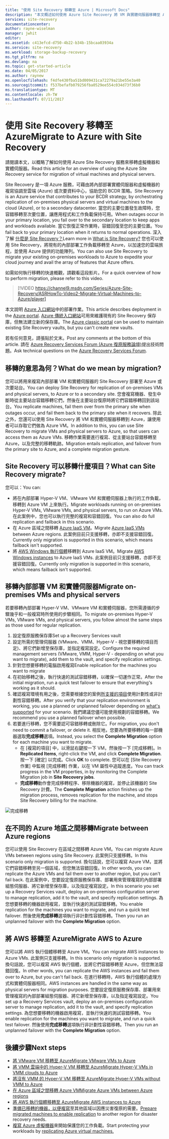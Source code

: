 ```yaml
---
title: "使用 Site Recovery 移轉至 Azure | Microsoft Docs"
description: "本文概述如何使用 Azure Site Recovery 將 VM 與實體伺服器移轉至 Azure"
services: site-recovery
documentationcenter: 
author: rayne-wiselman
manager: jwhit
editor: 
ms.assetid: c413efcd-d750-4b22-b34b-15bcaa03934a
ms.service: site-recovery
ms.workload: storage-backup-recovery
ms.tgt_pltfrm: na
ms.devlang: na
ms.topic: get-started-article
ms.date: 04/05/2017
ms.author: raynew
ms.openlocfilehash: f4dfe430fba51bd009431ca72279a21be55e3a40
ms.sourcegitcommit: f537befafb079256fba0529ee554c034d73f36b0
ms.translationtype: MT
ms.contentlocale: zh-TW
ms.lasthandoff: 07/11/2017
---
```

# <a name="migrate-to-azure-with-site-recovery"></a><span data-ttu-id="ad48e-103">使用 Site Recovery 移轉至 Azure</span><span class="sxs-lookup"><span data-stu-id="ad48e-103">Migrate to Azure with Site Recovery</span></span>

<span data-ttu-id="ad48e-104">請閱讀本文，以概略了解如何使用 Azure Site Recovery 服務來移轉虛擬機器和實體伺服器。</span><span class="sxs-lookup"><span data-stu-id="ad48e-104">Read this article for an overview of using the Azure Site Recovery service for migration of virtual machines and physical servers.</span></span>

<span data-ttu-id="ad48e-105">Site Recovery 是一項 Azure 服務，可藉由將內部部署實體伺服器和虛擬機器的複寫協調至雲端 (Azure) 或次要資料中心，協助您的 BCDR 策略。</span><span class="sxs-lookup"><span data-stu-id="ad48e-105">Site Recovery is an Azure service that contributes to your BCDR strategy, by orchestrating replication of on-premises physical servers and virtual machines to the cloud (Azure), or to a secondary datacenter.</span></span> <span data-ttu-id="ad48e-106">當您的主要位置發生故障時，您容錯移轉至次要位置，讓應用程式和工作負載保持可用。</span><span class="sxs-lookup"><span data-stu-id="ad48e-106">When outages occur in your primary location, you fail over to the secondary location to keep apps and workloads available.</span></span> <span data-ttu-id="ad48e-107">當它恢復正常作業時，容錯回復至您的主要位置。</span><span class="sxs-lookup"><span data-stu-id="ad48e-107">You fail back to your primary location when it returns to normal operations.</span></span> <span data-ttu-id="ad48e-108">深入了解 [什麼是 Site Recovery？](site-recovery-overview.md)</span><span class="sxs-lookup"><span data-stu-id="ad48e-108">Learn more in [What is Site Recovery?](site-recovery-overview.md)</span></span> <span data-ttu-id="ad48e-109">您也可以使用 Site Recovery，將現有的內部部署工作負載移轉至 Azure，以加速您的雲端旅程，並使用 Azure 提供的功能陣列。</span><span class="sxs-lookup"><span data-stu-id="ad48e-109">You can also use Site Recovery to migrate your existing on-premises workloads to Azure to expedite your cloud journey and avail the array of features that Azure offers.</span></span>

<span data-ttu-id="ad48e-110">如需如何執行移轉的快速概觀，請觀看這段影片。</span><span class="sxs-lookup"><span data-stu-id="ad48e-110">For a quick overview of how to perform migration, please refer to this video.</span></span>
>[!VIDEO https://channel9.msdn.com/Series/Azure-Site-Recovery/ASRHowTo-Video2-Migrate-Virtual-Machines-to-Azure/player]

<span data-ttu-id="ad48e-111">本文說明 [Azure 入口網站](https://portal.azure.com)中的部署作業。</span><span class="sxs-lookup"><span data-stu-id="ad48e-111">This article describes deployment in the [Azure portal](https://portal.azure.com).</span></span> <span data-ttu-id="ad48e-112">[Azure 傳統入口網站](https://manage.windowsazure.com/)可用來維護現有的 Site Recovery 保存庫，但無法建立新的保存庫。</span><span class="sxs-lookup"><span data-stu-id="ad48e-112">The [Azure classic portal](https://manage.windowsazure.com/) can be used to maintain existing Site Recovery vaults, but you can't create new vaults.</span></span>

<span data-ttu-id="ad48e-113">若有任何意見，請張貼於文末。</span><span class="sxs-lookup"><span data-stu-id="ad48e-113">Post any comments at the bottom of this article.</span></span> <span data-ttu-id="ad48e-114">請在 [Azure Recovery Services Forum (Azure 復原服務論壇)](https://social.msdn.microsoft.com/forums/azure/home?forum=hypervrecovmgr)提出技術問題。</span><span class="sxs-lookup"><span data-stu-id="ad48e-114">Ask technical questions on the [Azure Recovery Services Forum](https://social.msdn.microsoft.com/forums/azure/home?forum=hypervrecovmgr).</span></span>


## <a name="what-do-we-mean-by-migration"></a><span data-ttu-id="ad48e-115">移轉的意思為何？</span><span class="sxs-lookup"><span data-stu-id="ad48e-115">What do we mean by migration?</span></span>

<span data-ttu-id="ad48e-116">您可以將用來複寫內部部署 VM 和實體伺服器的 Site Recovery 部署至 Azure 或次要站台。</span><span class="sxs-lookup"><span data-stu-id="ad48e-116">You can deploy Site Recovery for replication of on-premises VMs and physical servers, to Azure or to a secondary site.</span></span> <span data-ttu-id="ad48e-117">您會複寫機器、發生中斷時從主要站台容錯移轉它們，然後在主要站台復原時將它們容錯移轉回到該站台。</span><span class="sxs-lookup"><span data-stu-id="ad48e-117">You replicate machines, fail them over from the primary site when outages occur, and fail them back to the primary site when it recovers.</span></span> <span data-ttu-id="ad48e-118">除此之外，您還可以使用 Site Recovery 將 VM 和實體伺服器移轉到 Azure，讓使用者可以存取它們做為 Azure VM。</span><span class="sxs-lookup"><span data-stu-id="ad48e-118">In addition to this, you can use Site Recovery to migrate VMs and physical servers to Azure, so that users can access them as Azure VMs.</span></span> <span data-ttu-id="ad48e-119">移轉作業需要進行複寫、從主要站台容錯移轉至 Azure，以及完整的移轉軌跡。</span><span class="sxs-lookup"><span data-stu-id="ad48e-119">Migration entails replication, and failover from the primary site to Azure, and a complete migration gesture.</span></span>

## <a name="what-can-site-recovery-migrate"></a><span data-ttu-id="ad48e-120">Site Recovery 可以移轉什麼項目？</span><span class="sxs-lookup"><span data-stu-id="ad48e-120">What can Site Recovery migrate?</span></span>

<span data-ttu-id="ad48e-121">您可以：</span><span class="sxs-lookup"><span data-stu-id="ad48e-121">You can:</span></span>

- <span data-ttu-id="ad48e-122">將在內部部署 Hyper-V VM、VMware VM 和實體伺服器上執行的工作負載，移轉到 Azure VM 上來執行。</span><span class="sxs-lookup"><span data-stu-id="ad48e-122">Migrate workloads running on on-premises Hyper-V VMs, VMware VMs, and physical servers, to run on Azure VMs.</span></span> <span data-ttu-id="ad48e-123">在此案例中，您也可以執行完整的複寫和容錯回復。</span><span class="sxs-lookup"><span data-stu-id="ad48e-123">You can also do full replication and failback in this scenario.</span></span>
- <span data-ttu-id="ad48e-124">在 Azure 區域之間移轉 [Azure IaaS VM](site-recovery-migrate-azure-to-azure.md)。</span><span class="sxs-lookup"><span data-stu-id="ad48e-124">Migrate [Azure IaaS VMs](site-recovery-migrate-azure-to-azure.md) between Azure regions.</span></span> <span data-ttu-id="ad48e-125">此案例目前只支援移轉，亦即不支援容錯回復。</span><span class="sxs-lookup"><span data-stu-id="ad48e-125">Currently only migration is supported in this scenario, which means failback isn't supported.</span></span>
- <span data-ttu-id="ad48e-126">將 [AWS Windows 執行個體](site-recovery-migrate-aws-to-azure.md)移轉到 Azure IaaS VM。</span><span class="sxs-lookup"><span data-stu-id="ad48e-126">Migrate [AWS Windows instances](site-recovery-migrate-aws-to-azure.md) to Azure IaaS VMs.</span></span> <span data-ttu-id="ad48e-127">此案例目前只支援移轉，亦即不支援容錯回復。</span><span class="sxs-lookup"><span data-stu-id="ad48e-127">Currently only migration is supported in this scenario, which means failback isn't supported.</span></span>

## <a name="migrate-on-premises-vms-and-physical-servers"></a><span data-ttu-id="ad48e-128">移轉內部部署 VM 和實體伺服器</span><span class="sxs-lookup"><span data-stu-id="ad48e-128">Migrate on-premises VMs and physical servers</span></span>

<span data-ttu-id="ad48e-129">若要移轉內部部署 Hyper-V VM、VMware VM 和實體伺服器，您所需遵循的步驟幾乎和一般複寫時所使用的步驟相同。</span><span class="sxs-lookup"><span data-stu-id="ad48e-129">To migrate on-premises Hyper-V VMs, VMware VMs, and physical servers, you follow almost the same steps as those used for regular replication.</span></span>

1. <span data-ttu-id="ad48e-130">設定復原服務保存庫</span><span class="sxs-lookup"><span data-stu-id="ad48e-130">Set up a Recovery Services vault</span></span>
2. <span data-ttu-id="ad48e-131">設定所需的管理伺服器 (VMware、VMM、Hyper-V - 視您要移轉的項目而定)、將它們新增至保存庫，並指定複寫設定。</span><span class="sxs-lookup"><span data-stu-id="ad48e-131">Configure the required management servers (VMware, VMM, Hyper-V - depending on what you want to migrate), add them to the vault, and specify replication settings.</span></span>
3. <span data-ttu-id="ad48e-132">針對您想要移轉的電腦啟用複寫</span><span class="sxs-lookup"><span data-stu-id="ad48e-132">Enable replication for the machines you want to migrate</span></span>
4. <span data-ttu-id="ad48e-133">在初始移轉之後，執行快速的測試容錯移轉，以確保一切運作正常。</span><span class="sxs-lookup"><span data-stu-id="ad48e-133">After the initial migration, run a quick test failover to ensure that everything's working as it should.</span></span>
5. <span data-ttu-id="ad48e-134">確認複寫環境有用之後，您需要根據您的案例[所支援的項目](site-recovery-failover.md)使用計劃性或非計劃性容錯移轉。</span><span class="sxs-lookup"><span data-stu-id="ad48e-134">After you verify that your replication environment is working, you use a planned or unplanned failover depending on [what's supported](site-recovery-failover.md) for your scenario.</span></span> <span data-ttu-id="ad48e-135">我們建議您儘可能使用規劃的容錯移轉。</span><span class="sxs-lookup"><span data-stu-id="ad48e-135">We recommend you use a planned failover when possible.</span></span>
6. <span data-ttu-id="ad48e-136">若要進行移轉，您不需要認可容錯移轉或刪除它。</span><span class="sxs-lookup"><span data-stu-id="ad48e-136">For migration, you don't need to commit a failover, or delete it.</span></span> <span data-ttu-id="ad48e-137">相反地，您要為所要移轉的每一部機器選取**完成移轉**選項。</span><span class="sxs-lookup"><span data-stu-id="ad48e-137">Instead, you select the **Complete Migration** option for each machine you want to migrate.</span></span>
     - <span data-ttu-id="ad48e-138">在 [複寫的項目] 中，以滑鼠右鍵按一下 VM，然後按一下 [完成移轉]。</span><span class="sxs-lookup"><span data-stu-id="ad48e-138">In **Replicated Items**, right-click the VM, and click **Complete Migration**.</span></span> <span data-ttu-id="ad48e-139">按一下 [確定] 以完成。</span><span class="sxs-lookup"><span data-stu-id="ad48e-139">Click **OK** to complete.</span></span> <span data-ttu-id="ad48e-140">您可以在 [Site Recovery 作業] 中監視 [完成移轉] 作業，以在 VM 屬性中追蹤進度。</span><span class="sxs-lookup"><span data-stu-id="ad48e-140">You can track progress in the VM properties, in by monitoring the Complete Migration job in **Site Recovery jobs**.</span></span>
     - <span data-ttu-id="ad48e-141">**完成移轉**動作會完成移轉程序、移除機器的複寫，並停止該機器的 Site Recovery 計費。</span><span class="sxs-lookup"><span data-stu-id="ad48e-141">The **Complete Migration** action finishes up the migration process, removes replication for the machine, and stops Site Recovery billing for the machine.</span></span>

![完成移轉](./media/site-recovery-hyper-v-site-to-azure/migrate.png)

## <a name="migrate-between-azure-regions"></a><span data-ttu-id="ad48e-143">在不同的 Azure 地區之間移轉</span><span class="sxs-lookup"><span data-stu-id="ad48e-143">Migrate between Azure regions</span></span>

<span data-ttu-id="ad48e-144">您可以使用 Site Recovery 在區域之間移轉 Azure VM。</span><span class="sxs-lookup"><span data-stu-id="ad48e-144">You can migrate Azure VMs between regions using Site Recovery.</span></span> <span data-ttu-id="ad48e-145">此案例只支援移轉。</span><span class="sxs-lookup"><span data-stu-id="ad48e-145">In this scenario only migration is supported.</span></span> <span data-ttu-id="ad48e-146">換句話說，您可以複寫 Azure VM，並將它們容錯移轉至另一個區域，但您無法容錯回復。</span><span class="sxs-lookup"><span data-stu-id="ad48e-146">In other words, you can replicate the Azure VMs and fail them over to another region, but you can't fail back.</span></span> <span data-ttu-id="ad48e-147">在此案例中，您要設定復原服務保存庫、部署用來管理複寫的內部部署組態伺服器、將它新增至保存庫，以及指定複寫設定。</span><span class="sxs-lookup"><span data-stu-id="ad48e-147">In this scenario you set up a Recovery Services vault, deploy an on-premises configuration server to manage replication, add it to the vault, and specify replication settings.</span></span> <span data-ttu-id="ad48e-148">為您想要移轉的機器啟用複寫，並執行快速的測試容錯移轉。</span><span class="sxs-lookup"><span data-stu-id="ad48e-148">You enable replication for the machines you want to migrate, and run a quick test failover.</span></span> <span data-ttu-id="ad48e-149">然後使用**完成移轉**選項執行非計劃性容錯移轉。</span><span class="sxs-lookup"><span data-stu-id="ad48e-149">Then you run an unplanned failover with the **Complete Migration** option.</span></span>

## <a name="migrate-aws-to-azure"></a><span data-ttu-id="ad48e-150">將 AWS 移轉至 Azure</span><span class="sxs-lookup"><span data-stu-id="ad48e-150">Migrate AWS to Azure</span></span>

<span data-ttu-id="ad48e-151">您可以將 AWS 執行個體移轉至 Azure VM。</span><span class="sxs-lookup"><span data-stu-id="ad48e-151">You can migrate AWS instances to Azure VMs.</span></span> <span data-ttu-id="ad48e-152">此案例只支援移轉。</span><span class="sxs-lookup"><span data-stu-id="ad48e-152">In this scenario only migration is supported.</span></span> <span data-ttu-id="ad48e-153">換句話說，您可以複寫 AWS 執行個體，並將它們容錯移轉至 Azure，但您無法容錯回復。</span><span class="sxs-lookup"><span data-stu-id="ad48e-153">In other words, you can replicate the AWS instances and fail them over to Azure, but you can't fail back.</span></span> <span data-ttu-id="ad48e-154">在進行移轉時，AWS 執行個體的處理方式和實體伺服器相同。</span><span class="sxs-lookup"><span data-stu-id="ad48e-154">AWS instances are handled in the same way as physical servers for migration purposes.</span></span> <span data-ttu-id="ad48e-155">您要設定復原服務保存庫、部署用來管理複寫的內部部署組態伺服器、將它新增至保存庫，以及指定複寫設定。</span><span class="sxs-lookup"><span data-stu-id="ad48e-155">You set up a Recovery Services vault, deploy an on-premises configuration server to manage replication, add it to the vault, and specify replication settings.</span></span> <span data-ttu-id="ad48e-156">為您想要移轉的機器啟用複寫，並執行快速的測試容錯移轉。</span><span class="sxs-lookup"><span data-stu-id="ad48e-156">You enable replication for the machines you want to migrate, and run a quick test failover.</span></span> <span data-ttu-id="ad48e-157">然後使用**完成移轉**選項執行非計劃性容錯移轉。</span><span class="sxs-lookup"><span data-stu-id="ad48e-157">Then you run an unplanned failover with the **Complete Migration** option.</span></span>




## <a name="next-steps"></a><span data-ttu-id="ad48e-158">後續步驟</span><span class="sxs-lookup"><span data-stu-id="ad48e-158">Next steps</span></span>

- [<span data-ttu-id="ad48e-159">將 VMware VM 移轉至 Azure</span><span class="sxs-lookup"><span data-stu-id="ad48e-159">Migrate VMware VMs to Azure</span></span>](site-recovery-vmware-to-azure.md)
- [<span data-ttu-id="ad48e-160">將 VMM 雲端中的 Hyper-V VM 移轉至 Azure</span><span class="sxs-lookup"><span data-stu-id="ad48e-160">Migrate Hyper-V VMs in VMM clouds to Azure</span></span>](site-recovery-vmm-to-azure.md)
- [<span data-ttu-id="ad48e-161">將沒有 VMM 的 Hyper-V VM 移轉至 Azure</span><span class="sxs-lookup"><span data-stu-id="ad48e-161">Migrate Hyper-V VMs without VMM to Azure</span></span>](site-recovery-hyper-v-site-to-azure.md)
- [<span data-ttu-id="ad48e-162">在 Azure 區域之間移轉 Azure VM</span><span class="sxs-lookup"><span data-stu-id="ad48e-162">Migrate Azure VMs between Azure regions</span></span>](site-recovery-migrate-azure-to-azure.md)
- [<span data-ttu-id="ad48e-163">將 AWS 執行個體移轉至 Azure</span><span class="sxs-lookup"><span data-stu-id="ad48e-163">Migrate AWS instances to Azure</span></span>](site-recovery-migrate-aws-to-azure.md)
- <span data-ttu-id="ad48e-164">[準備已移轉的機器，以便複寫](site-recovery-azure-to-azure-after-migration.md)至其他區域以因應災害復原的需要。</span><span class="sxs-lookup"><span data-stu-id="ad48e-164">[Prepare migrated machines to enable replication](site-recovery-azure-to-azure-after-migration.md) to another region for disaster recovery needs.</span></span>
- <span data-ttu-id="ad48e-165">[複寫 Azure 虛擬機器](site-recovery-azure-to-azure.md)來開始保護您的工作負載。</span><span class="sxs-lookup"><span data-stu-id="ad48e-165">Start protecting your workloads by [replicating Azure virtual machines.](site-recovery-azure-to-azure.md)</span></span>
